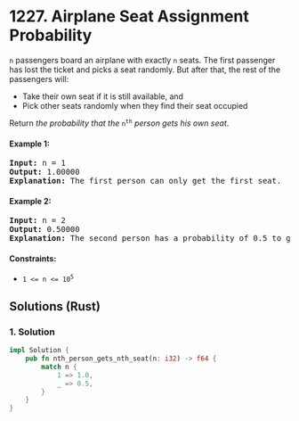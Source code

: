# 1227. Airplane Seat Assignment Probability
`n` passengers board an airplane with exactly `n` seats. The first passenger has lost the ticket and picks a seat randomly. But after that, the rest of the passengers will:

* Take their own seat if it is still available, and
* Pick other seats randomly when they find their seat occupied

Return *the probability that the* <code>n<sup>th</sup></code> *person gets his own seat*.

#### Example 1:
<pre>
<strong>Input:</strong> n = 1
<strong>Output:</strong> 1.00000
<strong>Explanation:</strong> The first person can only get the first seat.
</pre>

#### Example 2:
<pre>
<strong>Input:</strong> n = 2
<strong>Output:</strong> 0.50000
<strong>Explanation:</strong> The second person has a probability of 0.5 to get the second seat (when first person gets the first seat).
</pre>

#### Constraints:
* <code>1 <= n <= 10<sup>5</sup></code>

## Solutions (Rust)

### 1. Solution
```Rust
impl Solution {
    pub fn nth_person_gets_nth_seat(n: i32) -> f64 {
        match n {
            1 => 1.0,
            _ => 0.5,
        }
    }
}
```
